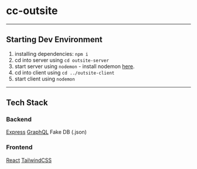 # cc-outsite
---

## Starting Dev Environment
1. installing dependencies: ``` npm i  ```
3. cd into server using ``` cd outsite-server ```
4. start server using ``` nodemon ``` - install nodemon [here](https://www.npmjs.com/package/nodemon).
5. cd into client using ``` cd ../outsite-client ```
6. start client using ``` nodemon ```

---

## Tech Stack
### Backend
[Express](expressjs.com)
[GraphQL](graphql.org)
Fake DB (.json)

### Frontend
[React](reactjs.org)
[TailwindCSS](tailwindcss.com)

